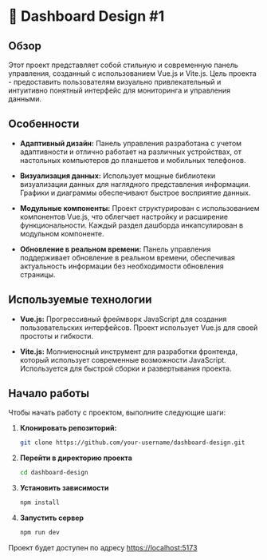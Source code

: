 # 🚀 Dashboard Design #1

## Обзор

Этот проект представляет собой стильную и современную панель управления, созданный с использованием Vue.js и Vite.js. Цель проекта - предоставить пользователям визуально привлекательный и интуитивно понятный интерфейс для мониторинга и управления данными.

## Особенности

- **Адаптивный дизайн:** Панель управления разработана с учетом адаптивности и отлично работает на различных устройствах, от настольных компьютеров до планшетов и мобильных телефонов.

- **Визуализация данных:** Использует мощные библиотеки визуализации данных для наглядного представления информации. Графики и диаграммы обеспечивают быстрое восприятие данных.

- **Модульные компоненты:** Проект структурирован с использованием компонентов Vue.js, что облегчает настройку и расширение функциональности. Каждый раздел дашборда инкапсулирован в модульном компоненте.

- **Обновление в реальном времени:** Панель управления поддерживает обновление в реальном времени, обеспечивая актуальность информации без необходимости обновления страницы.

## Используемые технологии

- **Vue.js:** Прогрессивный фреймворк JavaScript для создания пользовательских интерфейсов. Проект использует Vue.js для своей простоты и гибкости.

- **Vite.js:** Молниеносный инструмент для разработки фронтенда, который использует современные возможности JavaScript. Используется для быстрой сборки и развертывания проекта.

## Начало работы

Чтобы начать работу с проектом, выполните следующие шаги:

1. **Клонировать репозиторий:**
   ```bash
   git clone https://github.com/your-username/dashboard-design.git
   ```

2. **Перейти в директорию проекта**
    ```bash
    cd dashboard-design
    ```

3. **Установить зависимости**
    ```bash
    npm install
    ```

4. **Запустить сервер**
    ```bash
    npm run dev
    ```

<p>Проект будет доступен по адресу <a href="https://localhost:5173" target="_blank">https://localhost:5173</a></p>
